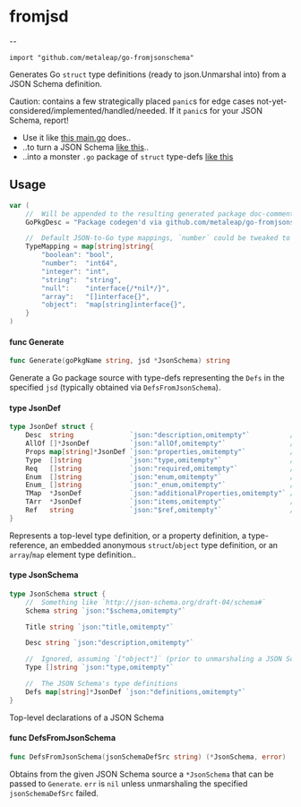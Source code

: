 # fromjsd
--

    import "github.com/metaleap/go-fromjsonschema"

Generates Go `struct` type definitions (ready to json.Unmarshal into) from a
JSON Schema definition.

Caution: contains a few strategically placed `panic`s for edge cases
not-yet-considered/implemented/handled/needed. If it `panic`s for your JSON
Schema, report!

- Use it like [this main.go](https://github.com/metaleap/zentient/blob/master/dbg/zentient-debug-protocol-gen/main.go) does..
- ..to turn a JSON Schema [like this](https://github.com/Microsoft/vscode-debugadapter-node/blob/master/debugProtocol.json)..
- ..into a monster `.go` package of `struct` type-defs [like this](https://github.com/metaleap/zentient/blob/master/dbg/proto/proto.go)

## Usage

```go
var (
	//	Will be appended to the resulting generated package doc-comment summary
	GoPkgDesc = "Package codegen'd via github.com/metaleap/go-fromjsonschema"

	//	Default JSON-to-Go type mappings, `number` could be tweaked to `float64` depending on the use-case at hand
	TypeMapping = map[string]string{
		"boolean": "bool",
		"number":  "int64",
		"integer": "int",
		"string":  "string",
		"null":    "interface{/*nil*/}",
		"array":   "[]interface{}",
		"object":  "map[string]interface{}",
	}
)
```

#### func  Generate

```go
func Generate(goPkgName string, jsd *JsonSchema) string
```
Generate a Go package source with type-defs representing the `Defs` in the
specified `jsd` (typically obtained via `DefsFromJsonSchema`).

#### type JsonDef

```go
type JsonDef struct {
	Desc  string              `json:"description,omitempty"`          // top-level defs
	AllOf []*JsonDef          `json:"allOf,omitempty"`                // tld
	Props map[string]*JsonDef `json:"properties,omitempty"`           // tld
	Type  []string            `json:"type,omitempty"`                 // tld
	Req   []string            `json:"required,omitempty"`             // tld
	Enum  []string            `json:"enum,omitempty"`                 // tld
	Enum_ []string            `json:"_enum,omitempty"`                // prop defs
	TMap  *JsonDef            `json:"additionalProperties,omitempty"` // pd
	TArr  *JsonDef            `json:"items,omitempty"`                // pd
	Ref   string              `json:"$ref,omitempty"`                 // pd or base from allof[0]
}
```

Represents a top-level type definition, or a property definition, a
type-reference, an embedded anonymous `struct`/`object` type definition, or an
`array`/`map` element type definition..

#### type JsonSchema

```go
type JsonSchema struct {
	//	Something like `http://json-schema.org/draft-04/schema#`
	Schema string `json:"$schema,omitempty"`

	Title string `json:"title,omitempty"`

	Desc string `json:"description,omitempty"`

	//	Ignored, assuming `["object"]` (prior to unmarshaling a JSON Schhema, we transform all `\"type\": \"foo\"` into \"type\": [\"foo\"] for now)
	Type []string `json:"type,omitempty"`

	//	The JSON Schema's type definitions
	Defs map[string]*JsonDef `json:"definitions,omitempty"`
}
```

Top-level declarations of a JSON Schema

#### func  DefsFromJsonSchema

```go
func DefsFromJsonSchema(jsonSchemaDefSrc string) (*JsonSchema, error)
```
Obtains from the given JSON Schema source a `*JsonSchema` that can be passed to
`Generate`. `err` is `nil` unless unmarshaling the specified `jsonSchemaDefSrc`
failed.
